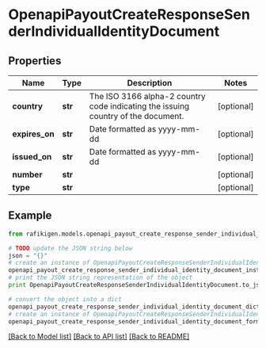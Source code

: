 # OpenapiPayoutCreateResponseSenderIndividualIdentityDocument


## Properties
Name | Type | Description | Notes
------------ | ------------- | ------------- | -------------
**country** | **str** | The ISO 3166 alpha-2 country code indicating the issuing country of the document. | [optional] 
**expires_on** | **str** | Date formatted as yyyy-mm-dd | [optional] 
**issued_on** | **str** | Date formatted as yyyy-mm-dd | [optional] 
**number** | **str** |  | [optional] 
**type** | **str** |  | [optional] 

## Example

```python
from rafikigen.models.openapi_payout_create_response_sender_individual_identity_document import OpenapiPayoutCreateResponseSenderIndividualIdentityDocument

# TODO update the JSON string below
json = "{}"
# create an instance of OpenapiPayoutCreateResponseSenderIndividualIdentityDocument from a JSON string
openapi_payout_create_response_sender_individual_identity_document_instance = OpenapiPayoutCreateResponseSenderIndividualIdentityDocument.from_json(json)
# print the JSON string representation of the object
print OpenapiPayoutCreateResponseSenderIndividualIdentityDocument.to_json()

# convert the object into a dict
openapi_payout_create_response_sender_individual_identity_document_dict = openapi_payout_create_response_sender_individual_identity_document_instance.to_dict()
# create an instance of OpenapiPayoutCreateResponseSenderIndividualIdentityDocument from a dict
openapi_payout_create_response_sender_individual_identity_document_form_dict = openapi_payout_create_response_sender_individual_identity_document.from_dict(openapi_payout_create_response_sender_individual_identity_document_dict)
```
[[Back to Model list]](../README.md#documentation-for-models) [[Back to API list]](../README.md#documentation-for-api-endpoints) [[Back to README]](../README.md)


